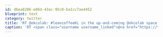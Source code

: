 ```yaml
---
id: d6ea8206-e06d-43ac-95c0-ba1cc7aa4452
blueprint: text
category: twitter
title: 'RT @okcolab: #leancoffeeKL in the up-and-coming @okcolab space http://lockerz.com/s/106469971'
caption: 'RT <span class="username username_linked">@<a href="https://twitter.com/okcolab" title="Okanagan coLab">okcolab</a></span>: <span class="hashtag hashtag_local">#<a href="http://tweettemp.darylchymko.ca/?tag=leancoffeekl">leancoffeeKL</a> in the up-and-coming <span class="username username_linked">@<a href="https://twitter.com/okcolab" title="Okanagan coLab">okcolab</a></span> space http://lockerz.com/s/106469971'
---
```

